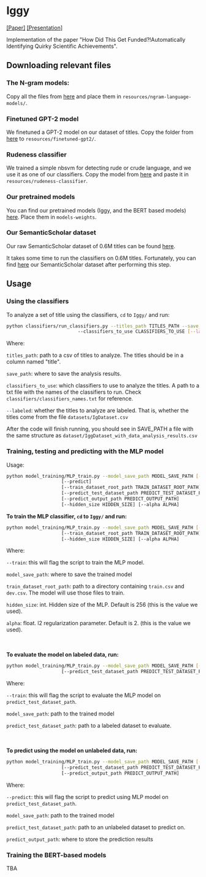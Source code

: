 # Iggy
[[Paper]]() [[Presentation]]()

Implementation of the paper "How Did This Get Funded?!Automatically Identifying Quirky Scientific Achievements".


## Downloading relevant files

### The N-gram models: 
Copy all the files from [here](https://drive.google.com/drive/folders/1CuG7WBbvmf9hnHTrJipbUL5gdmy8-xPI?usp=sharing)
and place them in `resources/ngram-language-models/`.

### Finetuned GPT-2 model
We finetuned a GPT-2 model on our dataset of titles. Copy the folder from
[here](https://drive.google.com/drive/folders/1FiqMrM0H76DWzcvVBTdkrreFA0hffrQE?usp=sharing) to `resources/finetuned-gpt2/`.

### Rudeness classifier
We trained a simple nbsvm for detecting rude or crude language, and we use it as one of our classifiers. Copy the model from 
[here](https://drive.google.com/drive/folders/1e687JrzzO_VWLl3cX55wUxicrHVuuuuq?usp=sharing) and paste it in `resources/rudeness-classifier`.

### Our pretrained models
You can find our pretrained models (Iggy, and the BERT based models) [here](). Place them in `models-weights`.


### Our SemanticScholar dataset
Our raw SemanticScholar dataset of 0.6M titles can be found [here](https://drive.google.com/file/d/16AplKQK90o3Eay1QSsbQ7uT5gIZ4gE3I/view?usp=sharing).

It takes some time to run the classifiers on 0.6M titles. Fortunately, you can 
find [here](https://drive.google.com/file/d/1HHnnRgEJcH3Gj0gyTEz6qLp-jVye-tcA/view?usp=sharing) our SemanticScholar dataset 
after performing this step.

## Usage

### Using the classifiers

To analyze a set of title using the classifiers, `cd` to `Iggy/` and run:

```bash
python classifiers/run_classifiers.py --titles_path TITLES_PATH --save_path SAVE_PATH
                          --classifiers_to_use CLASSIFIERS_TO_USE [--labeled]
```

Where:

`titles_path`: path to a csv of titles to analyze. The titles should be in a column named "title".

`save_path`: where to save the analysis results.

`classifiers_to_use`: which classifiers to use to analyze the titles. A path to a txt file with the names of the classifiers to run.
Check `classifiers/classifiers_names.txt` for reference.

`--labeled`: whether the titles to analyze are labeled. That is, whether the titles come from the file
`datasets/IgDataset.csv`


After the code will finish running, you should see in SAVE_PATH a file with the same structure as `dataset/IggDataset_with_data_analysis_results.csv`

### Training, testing and predicting with the MLP model

Usage:
```bash
python model_training/MLP_train.py --model_save_path MODEL_SAVE_PATH [--train] [--test]
                    [--predict]
                    [--train_dataset_root_path TRAIN_DATASET_ROOT_PATH]
                    [--predict_test_dataset_path PREDICT_TEST_DATASET_PATH]
                    [--predict_output_path PREDICT_OUTPUT_PATH]
                    [--hidden_size HIDDEN_SIZE] [--alpha ALPHA]
```

<b>To train the MLP classifier, `cd` to `Iggy/` and run:</b>
```bash
python model_training/MLP_train.py --model_save_path MODEL_SAVE_PATH [--train] 
                    [--train_dataset_root_path TRAIN_DATASET_ROOT_PATH]
                    [--hidden_size HIDDEN_SIZE] [--alpha ALPHA]
```
Where:

`--train`: this will flag the script to train the MLP model.

`model_save_path`: where to save the trained model

`train_dataset_root_path`: path to a directory containing `train.csv` and `dev.csv`. The model will use those files to train.

`hidden_size`: int. Hidden size of the MLP. Default is 256 (this is the value we used).

`alpha`: float. l2 regularization parameter. Default is 2. (this is the value we used).

<br/><br/>
<b>To evaluate the model on labeled data, run:</b>
```bash
python model_training/MLP_train.py --model_save_path MODEL_SAVE_PATH [--test] 
                    [--predict_test_dataset_path PREDICT_TEST_DATASET_PATH]
```

Where:

`--train`: this will flag the script to evaluate the MLP model on `predict_test_dataset_path`.

`model_save_path`: path to the trained model

`predict_test_dataset_path`: path to a labeled dataset to evaluate.

<br/><br/>
<b>To predict using the model on unlabeled data, run:</b>
```bash
python model_training/MLP_train.py --model_save_path MODEL_SAVE_PATH [--predict] 
                    [--predict_test_dataset_path PREDICT_TEST_DATASET_PATH]
                    [--predict_output_path PREDICT_OUTPUT_PATH]
```

Where:

`--predict`: this will flag the script to predict using MLP model on `predict_test_dataset_path`.

`model_save_path`: path to the trained model

`predict_test_dataset_path`: path to an unlabeled dataset to predict on.

`predict_output_path`: where to store the prediction results

### Training the BERT-based models
TBA
### 